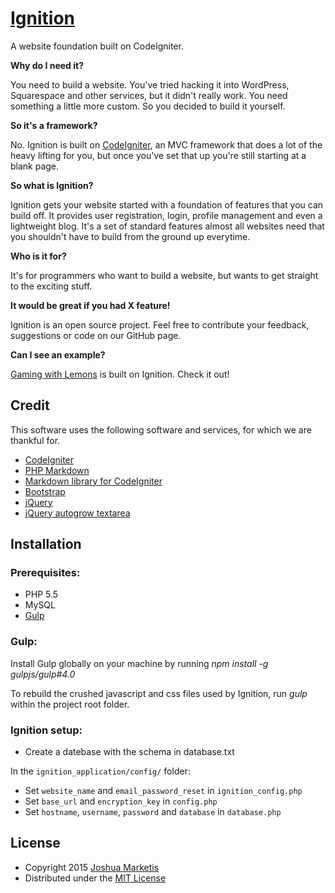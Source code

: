 # [Ignition](http://www.ignitionpowered.co.uk/)

A website foundation built on CodeIgniter.

**Why do I need it?**

You need to build a website. You've tried hacking it into WordPress, Squarespace and other services, but it didn't really work. You need something a little more custom. So you decided to build it yourself.

**So it's a framework?**

No. Ignition is built on [CodeIgniter](http://www.codeigniter.com/), an MVC framework that does a lot of the heavy lifting for you, but once you've set that up you're still starting at a blank page.

**So what is Ignition?**

Ignition gets your website started with a foundation of features that you can build off. It provides user registration, login, profile management and even a lightweight blog. It's a set of standard features almost all websites need that you shouldn't have to build from the ground up everytime.

**Who is it for?**

It's for programmers who want to build a website, but wants to get straight to the exciting stuff.

**It would be great if you had X feature!**

Ignition is an open source project. Feel free to contribute your feedback, suggestions or code on our GitHub page.

**Can I see an example?**

[Gaming with Lemons](https://www.gamingwithlemons.com/) is built on Ignition. Check it out!

## Credit

This software uses the following software and services, for which we are thankful for.

* [CodeIgniter](http://www.codeigniter.com/)
* [PHP Markdown](http://michelf.ca/projects/php-markdown/)
* [Markdown library for CodeIgniter](http://blog.gauntface.co.uk/2014/03/17/codeigniter-markdown-libraries-hell/)
* [Bootstrap](http://getbootstrap.com/)
* [jQuery](http://jquery.com/)
* [jQuery autogrow textarea](https://github.com/jaz303/jquery-grab-bag)

## Installation

### Prerequisites:

* PHP 5.5
* MySQL
* [Gulp](https://github.com/gulpjs/gulp)

### Gulp:

Install Gulp globally on your machine by running *npm install -g gulpjs/gulp#4.0*

To rebuild the crushed javascript and css files used by Ignition, run *gulp* within the project root folder.

### Ignition setup:

* Create a datebase with the schema in database.txt

In the `ignition_application/config/` folder:
* Set `website_name` and `email_password_reset` in `ignition_config.php`
* Set `base_url` and `encryption_key` in `config.php`
* Set `hostname`, `username`, `password` and `database` in `database.php`

## License

* Copyright 2015 [Joshua Marketis](http://www.clidus.com)
* Distributed under the [MIT License](http://creativecommons.org/licenses/MIT/)
